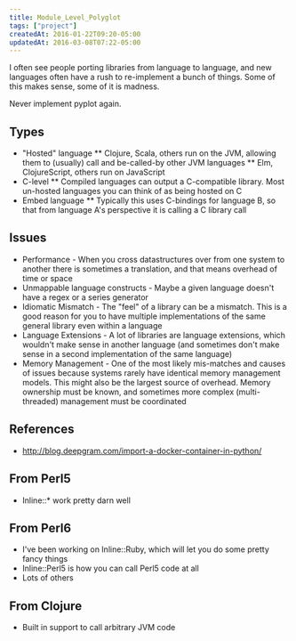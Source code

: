 ```yaml
---
title: Module_Level_Polyglot
tags: ["project"]
createdAt: 2016-01-22T09:20-05:00
updatedAt: 2016-03-08T07:22-05:00
---
```


I often see people porting libraries from language to language, and new languages often have a rush to re-implement a bunch of things. Some of this makes sense, some of it is madness.

Never implement pyplot again.

## Types
* "Hosted" language
** Clojure, Scala, others run on the JVM, allowing them to (usually) call and be-called-by other JVM languages
** Elm, ClojureScript, others run on JavaScript
* C-level
** Compiled languages can output a C-compatible library. Most un-hosted languages you can think of as being hosted on C
* Embed language
** Typically this uses C-bindings for language B, so that from language A's perspective it is calling a C library call

## Issues
* Performance - When you cross datastructures over from one system to another there is sometimes a translation, and that means overhead of time or space
* Unmappable language constructs - Maybe a given language doesn't have a regex or a series generator
* Idiomatic Mismatch - The "feel" of a library can be a mismatch. This is a good reason for you to have multiple implementations of the same general library even within a language
* Language Extensions - A lot of libraries are language extensions, which wouldn't make sense in another language (and sometimes don't make sense in a second implementation of the same language)
* Memory Management - One of the most likely mis-matches and causes of issues because systems rarely have identical memory management models. This might also be the largest source of overhead. Memory ownership must be known, and sometimes more complex (multi-threaded) management must be coordinated

## References
* http://blog.deepgram.com/import-a-docker-container-in-python/

## From Perl5
* Inline::* work pretty darn well

## From Perl6
* I've been working on Inline::Ruby, which will let you do some pretty fancy things
* Inline::Perl5 is how you can call Perl5 code at all
* Lots of others

## From Clojure
* Built in support to call arbitrary JVM code

